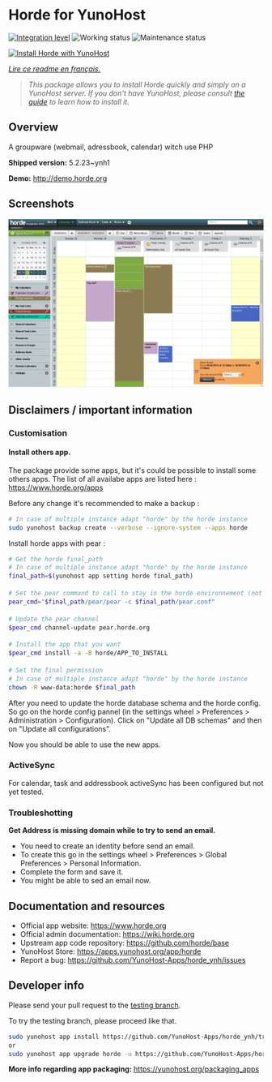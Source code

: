 <!--
N.B.: This README was automatically generated by https://github.com/YunoHost/apps/tree/master/tools/README-generator
It shall NOT be edited by hand.
-->

# Horde for YunoHost

[![Integration level](https://dash.yunohost.org/integration/horde.svg)](https://dash.yunohost.org/appci/app/horde) ![Working status](https://ci-apps.yunohost.org/ci/badges/horde.status.svg) ![Maintenance status](https://ci-apps.yunohost.org/ci/badges/horde.maintain.svg)

[![Install Horde with YunoHost](https://install-app.yunohost.org/install-with-yunohost.svg)](https://install-app.yunohost.org/?app=horde)

*[Lire ce readme en français.](./README_fr.md)*

> *This package allows you to install Horde quickly and simply on a YunoHost server.
If you don't have YunoHost, please consult [the guide](https://yunohost.org/#/install) to learn how to install it.*

## Overview

A groupware (webmail, adressbook, calendar) witch use PHP


**Shipped version:** 5.2.23~ynh1

**Demo:** http://demo.horde.org

## Screenshots

![Screenshot of Horde](./doc/screenshots/screenshot.png)

## Disclaimers / important information

### Customisation

#### Install others app.

The package provide some apps, but it's could be possible to install some others apps. The list of all availabe apps are listed here : https://www.horde.org/apps

Before any change it's recommended to make a backup :
```bash
# In case of multiple instance adapt "horde" by the horde instance
sudo yunohost backup create --verbose --ignore-system --apps horde
```

Install horde apps with pear :

```bash
# Get the horde final_path
# In case of multiple instance adapt "horde" by the horde instance
final_path=$(yunohost app setting horde final_path)

# Set the pear command to call to stay in the horde environnement (not in the global system environnement)
pear_cmd="$final_path/pear/pear -c $final_path/pear.conf"

# Update the pear channel
$pear_cmd channel-update pear.horde.org

# Install the app that you want
$pear_cmd install -a -B horde/APP_TO_INSTALL

# Set the final permission
# In case of multiple instance adapt "horde" by the horde instance
chown -R www-data:horde $final_path

```

After you need to update the horde database schema and the horde config. So go on the horde config pannel (in the settings wheel > Preferences > Administration > Configuration). Click on "Update all DB schemas" and then on "Update all configurations".

Now you should be able to use the new apps.

### ActiveSync

For calendar, task and addressbook activeSync has been configured but not yet tested.

### Troubleshotting

**Get Address is missing domain while to try to send an email.**

- You need to create an identity before send an email.
- To create this go in the settings wheel > Preferences > Global Preferences > Personal Information.
- Complete the form and save it.
- You might be able to sed an email now.

## Documentation and resources

* Official app website: <https://www.horde.org>
* Official admin documentation: <https://wiki.horde.org>
* Upstream app code repository: <https://github.com/horde/base>
* YunoHost Store: <https://apps.yunohost.org/app/horde>
* Report a bug: <https://github.com/YunoHost-Apps/horde_ynh/issues>

## Developer info

Please send your pull request to the [testing branch](https://github.com/YunoHost-Apps/horde_ynh/tree/testing).

To try the testing branch, please proceed like that.

``` bash
sudo yunohost app install https://github.com/YunoHost-Apps/horde_ynh/tree/testing --debug
or
sudo yunohost app upgrade horde -u https://github.com/YunoHost-Apps/horde_ynh/tree/testing --debug
```

**More info regarding app packaging:** <https://yunohost.org/packaging_apps>
